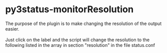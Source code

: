 # py3status-monitorResolution
The purpose of the plugin is to make changing the resolution of the output easier.<br /><br />
Just click on the label and the script will change the resolution to the following listed in the array in section "resolution" in the file status.conf
